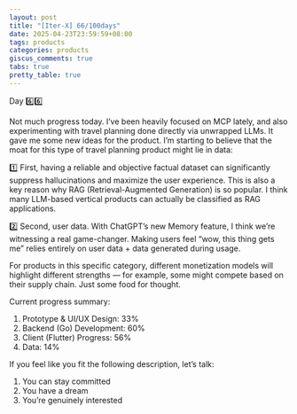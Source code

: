 ```yaml
---
layout: post
title: "[Iter-X] 66/100days"
date: 2025-04-23T23:59:59+08:00
tags: products
categories: products
giscus_comments: true
tabs: true
pretty_table: true
---
```


Day 6️⃣6️⃣

Not much progress today. I’ve been heavily focused on MCP lately, and also experimenting with travel planning done directly via unwrapped LLMs. It gave me some new ideas for the product. I’m starting to believe that the moat for this type of travel planning product might lie in data:

1️⃣ First, having a reliable and objective factual dataset can significantly suppress hallucinations and maximize the user experience. This is also a key reason why RAG (Retrieval-Augmented Generation) is so popular. I think many LLM-based vertical products can actually be classified as RAG applications.

2️⃣ Second, user data. With ChatGPT’s new Memory feature, I think we’re witnessing a real game-changer. Making users feel “wow, this thing gets me” relies entirely on user data + data generated during usage.

For products in this specific category, different monetization models will highlight different strengths — for example, some might compete based on their supply chain. Just some food for thought.

Current progress summary:

1. Prototype & UI/UX Design: 33%
2. Backend (Go) Development: 60%
3. Client (Flutter) Progress: 56%
4. Data: 14%

If you feel like you fit the following description, let’s talk:

1. You can stay committed
2. You have a dream
3. You’re genuinely interested
